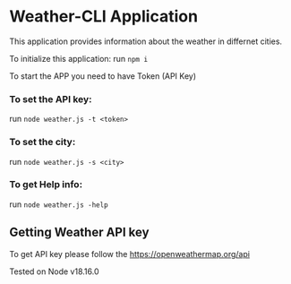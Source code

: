 # Weather-CLI Application
This application provides information about the weather in differnet cities.

To initialize this application:
run `npm i`

To start the APP you need to have Token (API Key)

### To set the API key:
run `node weather.js -t <token>`

### To set the city:
run `node weather.js -s <city>`

### To get Help info:
run `node weather.js -help`

## Getting Weather API key
To get API key please follow the https://openweathermap.org/api

Tested on Node v18.16.0
